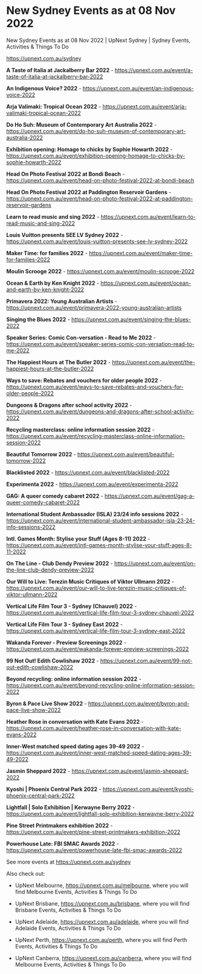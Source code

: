 # New Sydney Events as at 08 Nov 2022
New Sydney Events as at 08 Nov 2022 | UpNext Sydney | Sydney Events, Activities &amp; Things To Do

https://upnext.com.au/sydney


**A Taste of Italia at Jackalberry Bar 2022** - https://upnext.com.au/event/a-taste-of-italia-at-jackalberry-bar-2022

**An Indigenous Voice? 2022** - https://upnext.com.au/event/an-indigenous-voice-2022

**Arja Valimaki: Tropical Ocean 2022** - https://upnext.com.au/event/arja-valimaki-tropical-ocean-2022

**Do Ho Suh: Museum of Contemporary Art Australia 2022** - https://upnext.com.au/event/do-ho-suh-museum-of-contemporary-art-australia-2022

**Exhibition opening: Homage to chicks by Sophie Howarth 2022** - https://upnext.com.au/event/exhibition-opening-homage-to-chicks-by-sophie-howarth-2022

**Head On Photo Festival 2022 at Bondi Beach** - https://upnext.com.au/event/head-on-photo-festival-2022-at-bondi-beach

**Head On Photo Festival 2022 at Paddington Reservoir Gardens** - https://upnext.com.au/event/head-on-photo-festival-2022-at-paddington-reservoir-gardens

**Learn to read music and sing 2022** - https://upnext.com.au/event/learn-to-read-music-and-sing-2022

**Louis Vuitton presents SEE LV Sydney 2022** - https://upnext.com.au/event/louis-vuitton-presents-see-lv-sydney-2022

**Maker Time: for families 2022** - https://upnext.com.au/event/maker-time-for-families-2022

**Moulin Scrooge 2022** - https://upnext.com.au/event/moulin-scrooge-2022

**Ocean & Earth by Ken Knight 2022** - https://upnext.com.au/event/ocean-and-earth-by-ken-knight-2022

**Primavera 2022: Young Australian Artists** - https://upnext.com.au/event/primavera-2022-young-australian-artists

**Singing the Blues 2022** - https://upnext.com.au/event/singing-the-blues-2022

**Speaker Series: Comic Con-versation - Read to Me 2022** - https://upnext.com.au/event/speaker-series-comic-con-versation-read-to-me-2022

**The Happiest Hours at The Butler 2022** - https://upnext.com.au/event/the-happiest-hours-at-the-butler-2022

**Ways to save: Rebates and vouchers for older people 2022** - https://upnext.com.au/event/ways-to-save-rebates-and-vouchers-for-older-people-2022

**Dungeons & Dragons after school activity 2022** - https://upnext.com.au/event/dungeons-and-dragons-after-school-activity-2022

**Recycling masterclass: online information session 2022** - https://upnext.com.au/event/recycling-masterclass-online-information-session-2022

**Beautiful Tomorrow 2022** - https://upnext.com.au/event/beautiful-tomorrow-2022

**Blacklisted 2022** - https://upnext.com.au/event/blacklisted-2022

**Experimenta 2022** - https://upnext.com.au/event/experimenta-2022

**GAG: A queer comedy cabaret 2022** - https://upnext.com.au/event/gag-a-queer-comedy-cabaret-2022

**International Student Ambassador (ISLA) 23/24 info sessions 2022** - https://upnext.com.au/event/international-student-ambassador-isla-23-24-info-sessions-2022

**Intl. Games Month: Stylise your Stuff (Ages 8-11) 2022** - https://upnext.com.au/event/intl-games-month-stylise-your-stuff-ages-8-11-2022

**On The Line - Club Dendy Preview 2022** - https://upnext.com.au/event/on-the-line-club-dendy-preview-2022

**Our Will to Live: Terezin Music Critiques of Viktor Ullmann 2022** - https://upnext.com.au/event/our-will-to-live-terezin-music-critiques-of-viktor-ullmann-2022

**Vertical Life Film Tour 3 - Sydney (Chauvel) 2022** - https://upnext.com.au/event/vertical-life-film-tour-3-sydney-chauvel-2022

**Vertical Life Film Tour 3 - Sydney East 2022** - https://upnext.com.au/event/vertical-life-film-tour-3-sydney-east-2022

**Wakanda Forever - Preview Screenings 2022** - https://upnext.com.au/event/wakanda-forever-preview-screenings-2022

**99 Not Out! Edith Cowlishaw 2022** - https://upnext.com.au/event/99-not-out-edith-cowlishaw-2022

**Beyond recycling: online information session 2022** - https://upnext.com.au/event/beyond-recycling-online-information-session-2022

**Byron & Pace Live Show 2022** - https://upnext.com.au/event/byron-and-pace-live-show-2022

**Heather Rose in conversation with Kate Evans 2022** - https://upnext.com.au/event/heather-rose-in-conversation-with-kate-evans-2022

**Inner-West matched speed dating ages 39-49 2022** - https://upnext.com.au/event/inner-west-matched-speed-dating-ages-39-49-2022

**Jasmin Sheppard 2022** - https://upnext.com.au/event/jasmin-sheppard-2022

**Kyoshi | Phoenix Central Park 2022** - https://upnext.com.au/event/kyoshi-phoenix-central-park-2022

**Lightfall | Solo Exhibition | Kerwayne Berry 2022** - https://upnext.com.au/event/lightfall-solo-exhibition-kerwayne-berry-2022

**Pine Street Printmakers exhibition 2022** - https://upnext.com.au/event/pine-street-printmakers-exhibition-2022

**Powerhouse Late: FBI SMAC Awards 2022** - https://upnext.com.au/event/powerhouse-late-fbi-smac-awards-2022



See more events at https://upnext.com.au/sydney


Also check out:

* UpNext Melbourne, https://upnext.com.au/melbourne, where you will find Melbourne Events, Activities & Things To Do

* UpNext Brisbane, https://upnext.com.au/brisbane, where you will find Brisbane Events, Activities & Things To Do

* UpNext Adelaide, https://upnext.com.au/adelaide, where you will find Adelaide Events, Activities & Things To Do

* UpNext Perth, https://upnext.com.au/perth, where you will find Perth Events, Activities & Things To Do

* UpNext Canberra, https://upnext.com.au/canberra, where you will find Melbourne Events, Activities & Things To Do